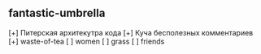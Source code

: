 ## fantastic-umbrella

[+] Питерская архитекутра кода
[+] Куча бесполезных комментариев
[+] waste-of-tea
[ ] women
[ ] grass
[ ] friends